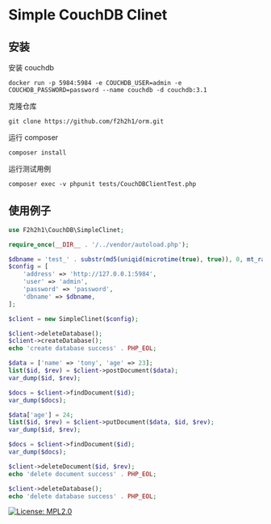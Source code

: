 
Simple CouchDB Clinet
==============================

## 安装

安装 couchdb
```shell
docker run -p 5984:5984 -e COUCHDB_USER=admin -e COUCHDB_PASSWORD=password --name couchdb -d couchdb:3.1
```

克隆仓库
```shell
git clone https://github.com/f2h2h1/orm.git
```

运行 composer
```shell
composer install
```

运行测试用例
```shell
composer exec -v phpunit tests/CouchDBClientTest.php
```

## 使用例子
```php
use F2h2h1\CouchDB\SimpleClinet;

require_once(__DIR__ . '/../vendor/autoload.php');

$dbname = 'test_' . substr(md5(uniqid(microtime(true), true)), 0, mt_rand(3, 6));
$config = [
    'address' => 'http://127.0.0.1:5984',
    'user' => 'admin',
    'password' => 'password',
    'dbname' => $dbname,
];

$client = new SimpleClinet($config);

$client->deleteDatabase();
$client->createDatabase();
echo 'create database success' . PHP_EOL;

$data = ['name' => 'tony', 'age' => 23];
list($id, $rev) = $client->postDocument($data);
var_dump($id, $rev);

$docs = $client->findDocument($id);
var_dump($docs);

$data['age'] = 24;
list($id, $rev) = $client->putDocument($data, $id, $rev);
var_dump($id, $rev);

$docs = $client->findDocument($id);
var_dump($docs);

$client->deleteDocument($id, $rev);
echo 'delete document success' . PHP_EOL;

$client->deleteDatabase();
echo 'delete database success' . PHP_EOL;
```

[![License: MPL2.0](https://img.shields.io/badge/license-MPL2.0-orange)](https://www.mozilla.org/en-US/MPL/2.0/)
